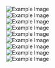 
![Example Image](https://drive.google.com/uc?export=view&id=1wSmemLV1Nmxlz7_mOmuT9iXnEWbbx3Fn)<br/>
![Example Image](https://drive.google.com/file/d/114DoHMphki1mnS1L0WHBHfH57s0RDmTo/view?usp=share_link)<br/>
![Example Image](https://drive.google.com/file/d/1lkG193lgsBAW-qTpKksTY4MmhTvKhzGh/view?usp=share_link)<br/>
![Example Image](https://drive.google.com/file/d/1I1_P1WSh4Ue-PmsXfqkh4zmasOc5Xv5m/view?usp=share_link)<br/>
![Example Image](https://drive.google.com/file/d/1AVh7sDgyPlk1f0LNG20IUSOT-aETsc-X/view?usp=share_link)<br/>
![Example Image](https://drive.google.com/file/d/1bxiXNKukC273dRl8uhP-gGNOmMVMZFZK/view?usp=share_link)<br/>
![Example Image](https://drive.google.com/file/d/1izyE1voss3fYbSs4wEkALjNe9jPbtVP7/view?usp=share_link)<br/>
![Example Image](https://drive.google.com/file/d/1b12bKWIZuR4U6YYagSNftraoSCJSSONT/view?usp=share_link)<br/>
![Example Image](https://drive.google.com/file/d/1dicOG9fRBYbSSMOvVTOJrxJvkt_UY2-w/view?usp=share_link)<br/>
